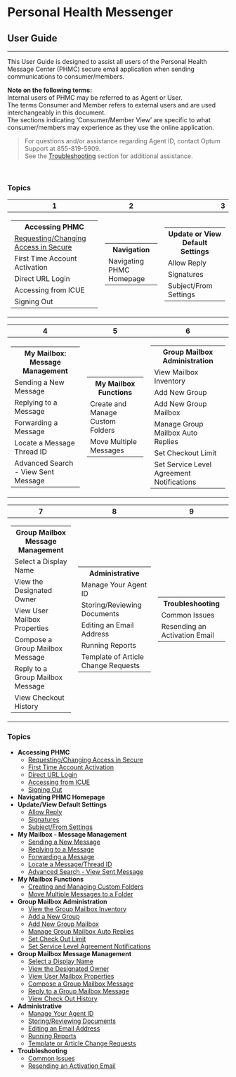 # Personal Health Messenger  
## User Guide

---

This User Guide is designed to assist all users of the Personal Health Message Center (PHMC) secure email application when sending communications to consumer/members.

**Note on the following terms:** \
Internal users of PHMC may be referred to as Agent or User. \
The terms Consumer and Member refers to external users and are used interchangeably in this document. \
The sections indicating ‘Consumer/Member View’ are specific to what consumer/members may experience as they use the online application.

> For questions and/or assistance regarding Agent ID, contact Optum Support at 855-819-5909. \
See the [Troubleshooting](https://gotopage.com) section for additional assistance. 

&nbsp;

### Topics

|1|2 |3|
|--|:--:|--:|
|<table><tr><th>Accessing PHMC</th></tr><tr><td>[Requesting/Changing Access in Secure](https://github.com/MichelleDelRio/phmc-userguide/blob/main/Accessing-PHMC/Request-or-Change-Access.md)</td></tr><tr><td>First Time Account Activation</td></tr><tr><td>Direct URL Login</td></tr><tr><td>Accessing from ICUE</td></tr><tr><td>Signing  Out</td></tr></table>| <table> <tr><th>Navigation</th></tr><tr><td>Navigating PHMC Homepage</td></tr> </table>| <table> <tr><th>Update or View Default Settings</th></tr><tr><td>Allow Reply</td></tr><tr><td>Signatures</td></tr><tr><td>Subject/From Settings</td></tr></table>|

|4|5 |6|
|--|--|--|
|<table><tr><th>My Mailbox: Message Management</th></tr><tr><td>Sending a New Message</td></tr><tr><td>Replying to a Message</td></tr><tr><td>Forwarding a Message</td></tr><tr><td>Locate a Message Thread ID</td></tr><tr><td>Advanced Search - View Sent Message</td></tr></table>| <table> <tr><th>My Mailbox Functions</th></tr><tr><td>Create and Manage Custom Folders</td></tr><tr><td>Move Multiple Messages</td></tr> </table>| <table> <tr><th>Group Mailbox Administration</th></tr><tr><td>View Mailbox Inventory</td></tr><tr><td>Add New Group</td></tr><tr><td>Add New Group Mailbox</td></tr><tr><td>Manage Group Mailbox Auto Replies</td></tr><tr><td>Set Checkout Limit<tr><td>Set Service Level Agreement Notifications</td></tr></td></tr></table>|

|7|8 |9|
|--|--|--|
|<table><tr><th>Group Mailbox Message Management</th></tr><tr><td>Select a Display Name</td></tr><tr><td>View the Designated Owner</td></tr><tr><td>View User Mailbox Properties</td></tr><tr><td>Compose a Group Mailbox Message</td></tr><tr><td>Reply to a Group Mailbox Message</td></tr><tr><td>View Checkout History</td></tr></table>| <table> <tr><th>Administrative</th></tr><tr><td>Manage Your Agent ID</td></tr><tr><td>Storing/Reviewing Documents</td></tr><tr><td>Editing an Email Address</td></tr><tr><td>Running Reports</td></tr><tr><td>Template of Article Change Requests</td></tr> </table>| <table> <tr><th>Troubleshooting</th></tr><tr><td>Common Issues</td></tr><tr><td>Resending an Activation Email</td></tr></table>|

### Topics
 - **Accessing PHMC**
   - [Requesting/Changing Access in Secure](https://github.com/MichelleDelRio/phmc-userguide/blob/main/Accessing-PHMC/Request-or-Change-Access.md)
   - [First Time Account Activation](https://gotopage.com)
   - [Direct URL Login](https://gotopage.com)
   - [Accessing from ICUE](https://gotopage.com)
   - [Signing Out](https://gotopage.com)
 - **Navigating PHMC Homepage**
 - **Update/View Default Settings**
   - [Allow Reply](https://gotopage.com)
   - [Signatures](https://gotopage.com)
   - [Subject/From Settings](https://gotopage.com)
 - **My Mailbox - Message Management**
   - [Sending a New Message](https://gotopage.com)
   - [Replying to a Message](https://gotopage.com)
   - [Forwarding a Message](https://gotopage.com)
   - [Locate a Message/Thread ID](https://gotopage.com)
   - [Advanced Search - View Sent Message](https://gotopage.com)
 - **My Mailbox Functions**
   - [Creating and Managing Custom Folders](https://gotopage.com)
   - [Move Multiple Messages to a Folder](https://gotopage.com)
 - **Group Mailbox Administration**
   - [View the Group Mailbox Inventory](https://gotopage.com)
   - [Add a New Group](https://gotopage.com)
   - [Add New Group Mailbox](https://gotopage.com)
   - [Manage Group Mailbox Auto Replies](https://gotopage.com)
   - [Set Check Out Limit](https://gotopage.com)
   - [Set Service Level Agreement Notifications](https://gotopage.com)
 - **Group Mailbox Message Management**
   - [Select a Display Name](https://gotopage.com)
   - [View the Designated Owner](https://gotopage.com)
   - [View User Mailbox Properties](https://gotopage.com)
   - [Compose a Group Mailbox Message](https://gotopage.com)
   - [Reply to a Group Mailbox Message](https://gotopage.com)
   - [View Check Out History](https://gotopage.com)
 - **Administrative**
   - [Manage Your Agent ID](https://gotopage.com)
   - [Storing/Reviewing Documents](https://gotopage.com)
   - [Editing an Email Address](https://gotopage.com)
   - [Running Reports](https://gotopage.com)
   - [Template or Article Change Requests](https://gotopage.com)
 - **Troubleshooting**
   - [Common Issues](https://gotopage.com)
   - [Resending an Activation Email](https://gotopage.com)
